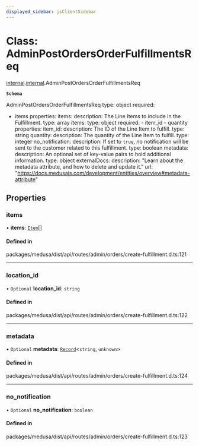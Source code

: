 ```yaml
---
displayed_sidebar: jsClientSidebar
---
```


# Class: AdminPostOrdersOrderFulfillmentsReq

[internal](../modules/internal-8.md).[internal](../modules/internal-8.internal.md).AdminPostOrdersOrderFulfillmentsReq

**`Schema`**

AdminPostOrdersOrderFulfillmentsReq
type: object
required:
  - items
properties:
  items:
    description: The Line Items to include in the Fulfillment.
    type: array
    items:
      type: object
      required:
        - item_id
        - quantity
      properties:
        item_id:
          description: The ID of the Line Item to fulfill.
          type: string
        quantity:
          description: The quantity of the Line Item to fulfill.
          type: integer
  no_notification:
    description: If set to `true`, no notification will be sent to the customer related to this fulfillment.
    type: boolean
  metadata:
    description: An optional set of key-value pairs to hold additional information.
    type: object
    externalDocs:
      description: "Learn about the metadata attribute, and how to delete and update it."
      url: "https://docs.medusajs.com/development/entities/overview#metadata-attribute"

## Properties

### items

• **items**: [`Item`](internal-8.Item-2.md)[]

#### Defined in

packages/medusa/dist/api/routes/admin/orders/create-fulfillment.d.ts:121

___

### location\_id

• `Optional` **location\_id**: `string`

#### Defined in

packages/medusa/dist/api/routes/admin/orders/create-fulfillment.d.ts:122

___

### metadata

• `Optional` **metadata**: [`Record`](../modules/internal.md#record)<`string`, `unknown`\>

#### Defined in

packages/medusa/dist/api/routes/admin/orders/create-fulfillment.d.ts:124

___

### no\_notification

• `Optional` **no\_notification**: `boolean`

#### Defined in

packages/medusa/dist/api/routes/admin/orders/create-fulfillment.d.ts:123
